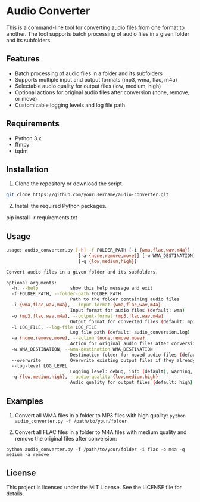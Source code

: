 # Audio Converter

This is a command-line tool for converting audio files from one format to another. The tool supports batch processing of audio files in a given folder and its subfolders.

## Features

- Batch processing of audio files in a folder and its subfolders
- Supports multiple input and output formats (mp3, wma, flac, m4a)
- Selectable audio quality for output files (low, medium, high)
- Optional actions for original audio files after conversion (none, remove, or move)
- Customizable logging levels and log file path

## Requirements

- Python 3.x
- ffmpy
- tqdm

## Installation

1. Clone the repository or download the script.

```bash
git clone https://github.com/yourusername/audio-converter.git
```

2. Install the required Python packages.

pip install -r requirements.txt

## Usage

```bash
usage: audio_converter.py [-h] -f FOLDER_PATH [-i {wma,flac,wav,m4a}] [-o {mp3,flac,wav,m4a}] [-l LOG_FILE]
                           [-a {none,remove,move}] [-w WMA_DESTINATION] [--overwrite] [--log-level LOG_LEVEL]
                           [-q {low,medium,high}]

Convert audio files in a given folder and its subfolders.

optional arguments:
  -h, --help            show this help message and exit
  -f FOLDER_PATH, --folder-path FOLDER_PATH
                        Path to the folder containing audio files
  -i {wma,flac,wav,m4a}, --input-format {wma,flac,wav,m4a}
                        Input format for audio files (default: wma)
  -o {mp3,flac,wav,m4a}, --output-format {mp3,flac,wav,m4a}
                        Output format for converted files (default: mp3)
  -l LOG_FILE, --log-file LOG_FILE
                        Log file path (default: audio_conversion.log)
  -a {none,remove,move}, --action {none,remove,move}
                        Action for original audio files after conversion: none (default), remove, or move
  -w WMA_DESTINATION, --wma-destination WMA_DESTINATION
                        Destination folder for moved audio files (default: audio_backup)
  --overwrite           Overwrite existing output files if they already exist
  --log-level LOG_LEVEL
                        Logging level: debug, info (default), warning, error, or critical
  -q {low,medium,high}, --audio-quality {low,medium,high}
                        Audio quality for output files (default: high)
```

## Examples

1. Convert all WMA files in a folder to MP3 files with high quality:
`python audio_converter.py -f /path/to/your/folder`

2. Convert all FLAC files in a folder to M4A files with medium quality and remove the original files after conversion:

`python audio_converter.py -f /path/to/your/folder -i flac -o m4a -q medium -a remove`

## License

This project is licensed under the MIT License. See the LICENSE file for details.